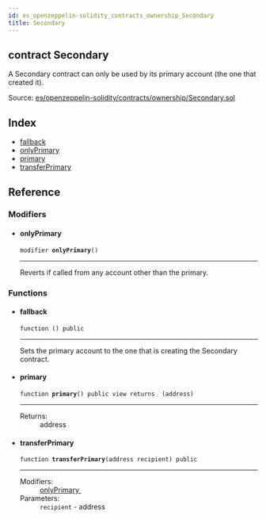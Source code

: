 ```yaml
---
id: es_openzeppelin-solidity_contracts_ownership_Secondary
title: Secondary
---
```


<div class="contract-doc"><div class="contract"><h2 class="contract-header"><span class="contract-kind">contract</span> Secondary</h2><p class="description">A Secondary contract can only be used by its primary account (the one that created it).</p><div class="source">Source: <a href="https://github.com/Cpollo/Ethereum/blob/v0.0.3/contracts/es/openzeppelin-solidity/contracts/ownership/Secondary.sol" target="_blank">es/openzeppelin-solidity/contracts/ownership/Secondary.sol</a></div></div><div class="index"><h2>Index</h2><ul><li><a href="es_openzeppelin-solidity_contracts_ownership_Secondary.html#">fallback</a></li><li><a href="es_openzeppelin-solidity_contracts_ownership_Secondary.html#onlyPrimary">onlyPrimary</a></li><li><a href="es_openzeppelin-solidity_contracts_ownership_Secondary.html#primary">primary</a></li><li><a href="es_openzeppelin-solidity_contracts_ownership_Secondary.html#transferPrimary">transferPrimary</a></li></ul></div><div class="reference"><h2>Reference</h2><div class="modifiers"><h3>Modifiers</h3><ul><li><div class="item modifier"><span id="onlyPrimary" class="anchor-marker"></span><h4 class="name">onlyPrimary</h4><div class="body"><code class="signature">modifier <strong>onlyPrimary</strong><span>() </span></code><hr/><div class="description"><p>Reverts if called from any account other than the primary.</p></div></div></div></li></ul></div><div class="functions"><h3>Functions</h3><ul><li><div class="item function"><span id="fallback" class="anchor-marker"></span><h4 class="name">fallback</h4><div class="body"><code class="signature">function <strong></strong><span>() </span><span>public </span></code><hr/><div class="description"><p>Sets the primary account to the one that is creating the Secondary contract.</p></div></div></div></li><li><div class="item function"><span id="primary" class="anchor-marker"></span><h4 class="name">primary</h4><div class="body"><code class="signature">function <strong>primary</strong><span>() </span><span>public </span><span>view </span><span>returns  (address) </span></code><hr/><dl><dt><span class="label-return">Returns:</span></dt><dd>address</dd></dl></div></div></li><li><div class="item function"><span id="transferPrimary" class="anchor-marker"></span><h4 class="name">transferPrimary</h4><div class="body"><code class="signature">function <strong>transferPrimary</strong><span>(address recipient) </span><span>public </span></code><hr/><dl><dt><span class="label-modifiers">Modifiers:</span></dt><dd><a href="es_openzeppelin-solidity_contracts_ownership_Secondary.html#onlyPrimary">onlyPrimary </a></dd><dt><span class="label-parameters">Parameters:</span></dt><dd><div><code>recipient</code> - address</div></dd></dl></div></div></li></ul></div></div></div>
